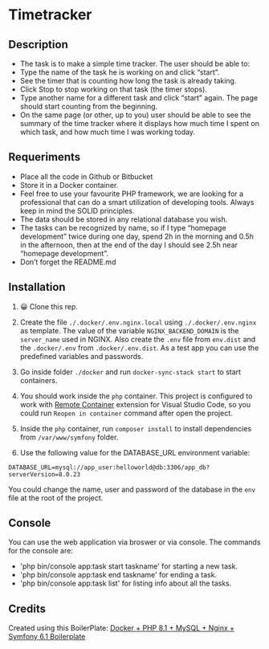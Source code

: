 # Timetracker

## Description
- The task is to make a simple time tracker. The user should be able to:
- Type the name of the task he is working on and click “start”.
- See the timer that is counting how long the task is already taking.
- Click Stop to stop working on that task (the timer stops).
- Type another name for a different task and click “start” again. The page should start
counting from the beginning.
- On the same page (or other, up to you) user should be able to see the summary of the
time tracker where it displays how much time I spent on which task, and how much time
I was working today.

## Requeriments
- Place all the code in Github or Bitbucket
- Store it in a Docker container.
- Feel free to use your favourite PHP framework, we are looking for a professional that
can do a smart utilization of developing tools. Always keep in mind the SOLID principles.
- The data should be stored in any relational database you wish.
- The tasks can be recognized by name, so if I type “homepage development” twice
during one day, spend 2h in the morning and 0.5h in the afternoon, then at the end of
the day I should see 2.5h near “homepage development”.
- Don’t forget the README.md

## Installation

1. 😀 Clone this rep.

2. Create the file `./.docker/.env.nginx.local` using `./.docker/.env.nginx` as template. The value of the variable `NGINX_BACKEND_DOMAIN` is the `server_name` used in NGINX. Also create the `.env` file from `env.dist` and the `.docker/.env` from `.docker/.env.dist`. As a test app you can use the predefined variables and passwords.

3. Go inside folder `./docker` and run `docker-sync-stack start` to start containers.

4. You should work inside the `php` container. This project is configured to work with [Remote Container](https://marketplace.visualstudio.com/items?itemName=ms-vscode-remote.remote-containers) extension for Visual Studio Code, so you could run `Reopen in container` command after open the project.

5. Inside the `php` container, run `composer install` to install dependencies from `/var/www/symfony` folder.

6. Use the following value for the DATABASE_URL environment variable:

```
DATABASE_URL=mysql://app_user:helloworld@db:3306/app_db?serverVersion=8.0.23
```

You could change the name, user and password of the database in the `env` file at the root of the project.

## Console

You can use the web application via broswer or via console. The commands for the console are:
- 'php bin/console app:task start taskname' for starting a new task.
- 'php bin/console app:task end taskname' for ending a task.
- 'php bin/console app:task list' for listing info about all the tasks.


## Credits
Created using this BoilerPlate: [Docker + PHP 8.1 + MySQL + Nginx + Symfony 6.1 Boilerplate](https://github.com/ger86/symfony-docker)